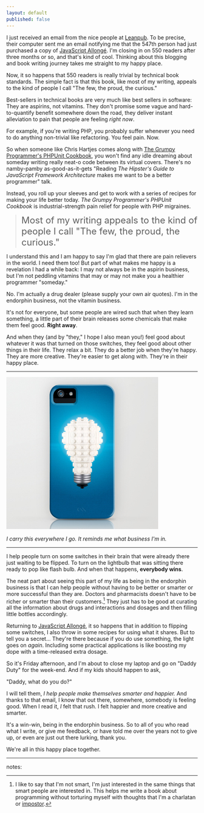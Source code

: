 ```yaml
---
layout: default
published: false
---
```


I just received an email from the nice people at [Leanpub]. To be precise, their computer sent me an email notifying me that the 547th person had just purchased a copy of [JavaScript Allongé][ja]. I'm closing in on 550 readers after three months or so, and that's kind of cool. Thinking about this blogging and book writing journey takes me straight to my happy place.

[ja]: http://leanpub.com/javascript-allonge
[Leanpub]: http://leanpub.com

Now, it so happens that 550 readers is really trivial by technical book standards. The simple fact is that this book, like most of my writing, appeals to the kind of people I call "The few, the proud, the curious."

Best-sellers in technical books are very much like best sellers in software: They are aspirins, not vitamins. They don't promise some vague and hard-to-quantify benefit somewhere down the road, they deliver instant alleviation to pain that people are feeling *right now*.

For example, if you're writing PHP, you probably suffer whenever you need to do anything non-trivial like refactoring. You feel pain. Now.

So when someone like Chris Hartjes comes along with [The Grumpy Programmer's PHPUnit Cookbook][phpunit], you won't find any idle dreaming about someday writing really neat-o code between its virtual covers. There's no namby-pamby as-good-as-it-gets "Reading *The Hipster's Guide to JavaScript Framework Architecture* makes me want to be a better programmer" talk.

Instead, you roll up your sleeves and get to work with a series of recipes for making your life better today. *The Grumpy Programmer's PHPUnit Cookbook* is industrial-strength pain relief for people with PHP migraines.

[phpunit]: https://leanpub.com/grumpy-phpunit

> <font size="+2">Most of my writing appeals to the kind of people I call "The few, the proud, the curious."</font>

I understand this and I am happy to say I'm glad that there are pain relievers in the world. I need them too! But part of what makes me happy is a revelation I had a while back: I may not always be in the aspirin business, but I'm not peddling vitamins that may or may not make you a healthier programmer "someday."

No. I'm actually a drug dealer (please supply your own air quotes). I'm in the endorphin business, not the vitamin business.

It's not for everyone, but some people are wired such that when they learn something, a little part of their brain releases some chemicals that make them feel good. **Right away**.

And when they (and by "they," I hope I also mean you!) feel good about whatever it was that turned on those switches, they feel good about other things in their life. They relax a bit. They do a better job when they're happy. They are more creative. They're easier to get along with. They're in their happy place.

---

[![I turn lightbulbs on](/assets/images/lightbulb.jpg)](http://society6.com/powerpig/Heres-an-idea_iPhone-Case)

*I carry this everywhere I go. It reminds me what business I'm in.*

---

I help people turn on some switches in their brain that were already there just waiting to be flipped. To turn on the lightbulb that was sitting there ready to pop like flash bulb. And when that happens, **everybody wins**.

The neat part about seeing this part of my life as being in the endorphin business is that I can help people without having to be better or smarter or more successful than they are. Doctors and pharmacists doesn't have to be richer or smarter than their customers.[^notsmart] They just has to be good at curating all the information about drugs and interactions and dosages and then filling little bottles accordingly.

[^notsmart]: I like to say that I'm not smart, I'm just interested in the same things that smart people are interested in. This helps me write a book about programming without torturing myself with thoughts that I'm a charlatan or [impostor].

[impostor]: https://en.wikipedia.org/wiki/Impostor_syndrome "Impostor Syndrome"

Returning to [JavaScript Allongé][ja], it so happens that in addition to flipping some switches, I also throw in some recipes for using what it shares. But to tell you a secret... They're there because if you do use something, the light goes on *again*. Including some practical applications is like boosting my dope with a time-released extra dosage.

So it's Friday afternoon, and I'm about to close my laptop and go on "Daddy Duty" for the week-end. And if my kids should happen to ask,

"Daddy, what do you do?"

I will tell them, *I help people make themselves smarter and happier.* And thanks to that email, I know that out there, somewhere, somebody is feeling good. When I read it, *I* felt that rush. I felt happier and more creative and smarter.

It's a win-win, being in the endorphin business. So to all of you who read what I write, or give me feedback, or have told me over the years not to give up, or even are just out there lurking, thank you.

We're all in this happy place together.

---

notes: